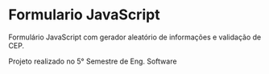 # Formulario JavaScript

Formulário JavaScript com gerador aleatório de informações e validação de CEP.

Projeto realizado no 5° Semestre de Eng. Software
